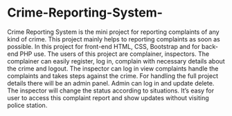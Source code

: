 # Crime-Reporting-System-

Crime Reporting System is the mini project for reporting complaints of any kind of crime. This project mainly helps to reporting complaints as soon as possible. In this project for front-end HTML, CSS, Bootstrap and for back-end PHP use. The users of this project are complainer, inspectors. The complainer can easily register, log in, complain with necessary details about the crime and logout. The inspector can log in view complaints handle the complaints and takes steps against the crime. For handling the full project details there will be an admin panel. Admin can log in and update delete. The inspector will change the status according to situations. It’s easy for user to access this complaint report and show updates without visiting police station.
